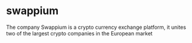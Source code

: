 # swappium
The company Swappium is a crypto currency exchange platform, it unites two of the largest crypto companies in the European market
